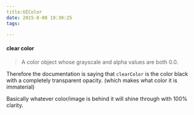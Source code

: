 ```yaml
---
title:UIColor
date: 2015-8-08 19:30:25
tags:

---
```


#### clear color

> A color object whose grayscale and alpha values are both 0.0.

Therefore the documentation is saying that `clearColor` is the color black with a completely transparent opacity. (which makes what color it is immaterial)

Basically whatever color/image is behind it will shine through with 100% clarity.